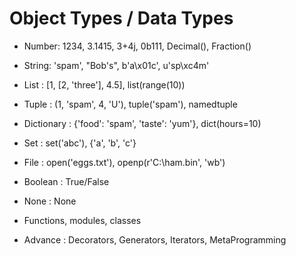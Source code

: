 # Object Types / Data Types

- Number: 1234, 3.1415, 3+4j, 0b111, Decimal(), Fraction()
- String: 'spam', "Bob's", b'a\x01c', u'sp\xc4m'
- List : [1, [2, 'three'], 4.5], list(range(10))
- Tuple : (1, 'spam', 4, 'U'), tuple('spam'), namedtuple
- Dictionary : {'food': 'spam', 'taste': 'yum'}, dict(hours=10)

- Set : set('abc'), {'a', 'b', 'c'}

- File : open('eggs.txt'), openp(r'C:\ham.bin', 'wb')

- Boolean : True/False
- None : None
- Functions, modules, classes

- Advance : Decorators, Generators, Iterators, MetaProgramming